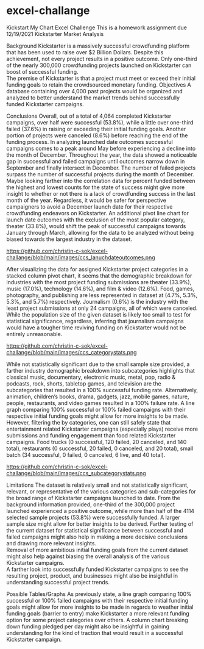 # excel-challange
Kickstart My Chart Excel Challenge
This is a homework assignment due 12/19/2021
Kickstarter Market Analysis 

Background 
Kickstarter is a massively successful crowdfunding platform that has been used to raise over $2 Billion Dollars. Despite this achievement, not every project results in a positive outcome. Only one-third of the nearly 300,000 crowdfunding projects launched on Kickstarter can boost of successful funding.    
The premise of Kickstarter is that a project must meet or exceed their initial funding goals to retain the crowdsourced monetary funding. 
Objectives
A database containing over 4,000 past projects would be organized and analyzed to better understand the market trends behind successfully funded Kickstarter campaigns. 

Conclusions
Overall, out of a total of 4,064 completed Kickstarter campaigns, over half were successful (53.8%), while a little over one-third failed (37.6%) in raising or exceeding their initial funding goals. Another portion of projects were canceled (8.6%) before reaching the end of the funding process. In analyzing launched date outcomes successful campaigns comes to a peak around May before experiencing a decline into the month of December. Throughout the year, the data showed a noticeable gap in successful and failed campaigns until outcomes narrow down in September and finally intersect in December. The number of failed projects surpass the number of successful projects during the month of December. Maybe looking farther into the correlation data for percent funded between the highest and lowest counts for the state of success might give more insight to whether or not there is a lack of crowdfunding success in the last month of the year. Regardless, it would be safer for perspective campaigners to avoid a December launch date for their respective crowdfunding endeavors on Kickstarter. 
An additional pivot line chart for launch date outcomes with the exclusion of the most popular category, theater (33.8%), would shift the peak of successful campaigns towards January through March, allowing for the data to be analyzed without being biased towards the largest industry in the dataset.    

 https://github.com/christin-c-sok/excel-challange/blob/main/images/ccs_lanuchdateoutcomes.png
 
After visualizing the data for assigned Kickstarter project categories in a stacked column pivot chart, it seems that the demographic breakdown for industries with the most project funding submissions are theater (33.9%), music (17.0%), technology (14.6%), and film & video (12.6%). Food, games, photography, and publishing are less represented in dataset at (4.7%, 5.3%, 5.3%, and 5.7%) respectively. Journalism (0.6%) is the industry with the least project submissions at only 24 campaigns, all of which were canceled. While the population size of the given dataset is likely too small to test for statistical significance, regardless, inferring that journalism campaigns would have a tougher time reviving funding on Kickstarter would not be entirely unreasonable.  

https://github.com/christin-c-sok/excel-challange/blob/main/images/ccs_categorystats.png
  
While not statistically significant due to the small sample size provided, a farther industry demographic breakdown into subcategories highlights that classical music, documentary, electronic music, metal, pop, radio & podcasts, rock, shorts, tabletop games, and television are the subcategories that resulted in a 100% successful funding rate. Alternatively, animation, children’s books, drama, gadgets, jazz, mobile games, nature, people, restaurants, and video games resulted in a 100% failure rate. A line graph comparing 100% successful or 100% failed campaigns with their respective initial funding goals might allow for more insights to be made. However, filtering the by categories, one can still safely state that entertainment related Kickstarter campaigns (especially plays) receive more submissions and funding engagement than food related Kickstarter campaigns. Food trucks (0 successful, 120 failed, 20 canceled, and 140 total), restaurants (0 successful, 20 failed, 0 canceled, and 20 total), small batch (34 successful, 0 failed, 0 canceled, 6 live, and 40 total).      

https://github.com/christin-c-sok/excel-challange/blob/main/images/ccs_subcategorystats.png
 
Limitations 
The dataset is relatively small and not statistically significant, relevant, or representative of the various categories and sub-categories for the broad range of Kickstarter campaigns launched to date. From the background information provided, one-third of the 300,000 project launched experienced a positive outcome, while more than half of the 4114 selected sample projects (53.8%) were successfully funded. A larger sample size might allow for better insights to be derived. Farther testing of the current dataset for statistical significance between successful and failed campaigns might also help in making a more decisive conclusions and drawing more relevant insights.    
Removal of more ambitious initial funding goals from the current dataset might also help against biasing the overall analysis of the various Kickstarter campaigns.     
A farther look into successfully funded Kickstarter campaigns to see the resulting project, product, and businesses might also be insightful in understanding successful project trends.  

Possible Tables/Graphs 
As previously state, a line graph comparing 100% successful or 100% failed campaigns with their respective initial funding goals might allow for more insights to be made in regards to weather initial funding goals (barrier to entry) make Kickstarter a more relevant funding option for some project categories over others. 
A column chart breaking down funding pledged per day might also be insightful in gaining understanding for the kind of traction that would result in a successful Kickstarter campaign. 
